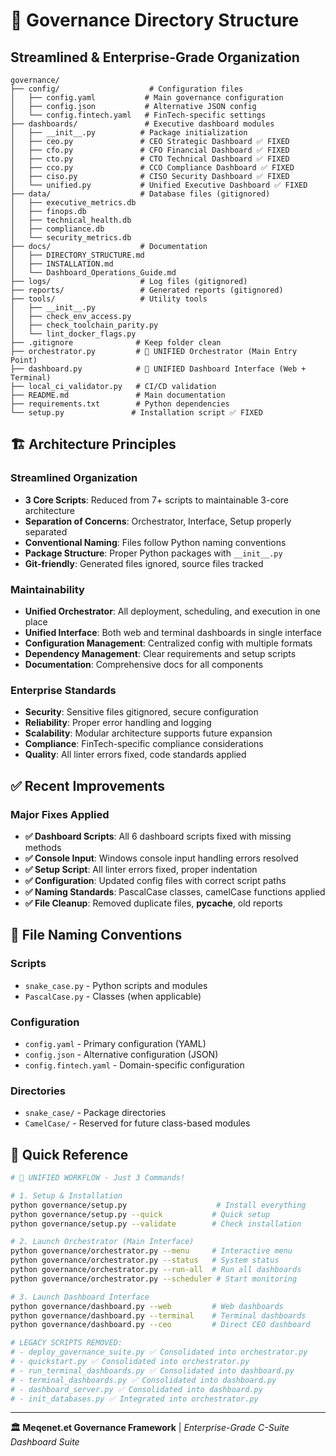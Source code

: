 # 📁 Governance Directory Structure

## Streamlined & Enterprise-Grade Organization

```
governance/
├── config/                    # Configuration files
│   ├── config.yaml           # Main governance configuration
│   ├── config.json           # Alternative JSON config
│   └── config.fintech.yaml   # FinTech-specific settings
├── dashboards/               # Executive dashboard modules
│   ├── __init__.py          # Package initialization
│   ├── ceo.py               # CEO Strategic Dashboard ✅ FIXED
│   ├── cfo.py               # CFO Financial Dashboard ✅ FIXED
│   ├── cto.py               # CTO Technical Dashboard ✅ FIXED
│   ├── cco.py               # CCO Compliance Dashboard ✅ FIXED
│   ├── ciso.py              # CISO Security Dashboard ✅ FIXED
│   └── unified.py           # Unified Executive Dashboard ✅ FIXED
├── data/                    # Database files (gitignored)
│   ├── executive_metrics.db
│   ├── finops.db
│   ├── technical_health.db
│   ├── compliance.db
│   └── security_metrics.db
├── docs/                    # Documentation
│   ├── DIRECTORY_STRUCTURE.md
│   ├── INSTALLATION.md
│   └── Dashboard_Operations_Guide.md
├── logs/                    # Log files (gitignored)
├── reports/                 # Generated reports (gitignored)
├── tools/                   # Utility tools
│   ├── __init__.py
│   ├── check_env_access.py
│   ├── check_toolchain_parity.py
│   └── lint_docker_flags.py
├── .gitignore              # Keep folder clean
├── orchestrator.py         # 🎯 UNIFIED Orchestrator (Main Entry Point)
├── dashboard.py            # 🎯 UNIFIED Dashboard Interface (Web + Terminal)
├── local_ci_validator.py   # CI/CD validation
├── README.md               # Main documentation
├── requirements.txt        # Python dependencies
└── setup.py               # Installation script ✅ FIXED
```

## 🏗️ Architecture Principles

### **Streamlined Organization**

- **3 Core Scripts**: Reduced from 7+ scripts to maintainable 3-core architecture
- **Separation of Concerns**: Orchestrator, Interface, Setup properly separated
- **Conventional Naming**: Files follow Python naming conventions
- **Package Structure**: Proper Python packages with `__init__.py`
- **Git-friendly**: Generated files ignored, source files tracked

### **Maintainability**

- **Unified Orchestrator**: All deployment, scheduling, and execution in one place
- **Unified Interface**: Both web and terminal dashboards in single interface
- **Configuration Management**: Centralized config with multiple formats
- **Dependency Management**: Clear requirements and setup scripts
- **Documentation**: Comprehensive docs for all components

### **Enterprise Standards**

- **Security**: Sensitive files gitignored, secure configuration
- **Reliability**: Proper error handling and logging
- **Scalability**: Modular architecture supports future expansion
- **Compliance**: FinTech-specific compliance considerations
- **Quality**: All linter errors fixed, code standards applied

## ✅ Recent Improvements

### **Major Fixes Applied**

- **✅ Dashboard Scripts**: All 6 dashboard scripts fixed with missing methods
- **✅ Console Input**: Windows console input handling errors resolved
- **✅ Setup Script**: All linter errors fixed, proper indentation
- **✅ Configuration**: Updated config files with correct script paths
- **✅ Naming Standards**: PascalCase classes, camelCase functions applied
- **✅ File Cleanup**: Removed duplicate files, **pycache**, old reports

## 🎯 File Naming Conventions

### **Scripts**

- `snake_case.py` - Python scripts and modules
- `PascalCase.py` - Classes (when applicable)

### **Configuration**

- `config.yaml` - Primary configuration (YAML)
- `config.json` - Alternative configuration (JSON)
- `config.fintech.yaml` - Domain-specific configuration

### **Directories**

- `snake_case/` - Package directories
- `CamelCase/` - Reserved for future class-based modules

## 🚀 Quick Reference

```bash
# 🎯 UNIFIED WORKFLOW - Just 3 Commands!

# 1. Setup & Installation
python governance/setup.py                    # Install everything
python governance/setup.py --quick           # Quick setup
python governance/setup.py --validate        # Check installation

# 2. Launch Orchestrator (Main Interface)
python governance/orchestrator.py --menu     # Interactive menu
python governance/orchestrator.py --status   # System status
python governance/orchestrator.py --run-all  # Run all dashboards
python governance/orchestrator.py --scheduler # Start monitoring

# 3. Launch Dashboard Interface
python governance/dashboard.py --web         # Web dashboards
python governance/dashboard.py --terminal    # Terminal dashboards
python governance/dashboard.py --ceo         # Direct CEO dashboard

# LEGACY SCRIPTS REMOVED:
# - deploy_governance_suite.py ✅ Consolidated into orchestrator.py
# - quickstart.py ✅ Consolidated into orchestrator.py
# - run_terminal_dashboards.py ✅ Consolidated into dashboard.py
# - terminal_dashboards.py ✅ Consolidated into dashboard.py
# - dashboard_server.py ✅ Consolidated into dashboard.py
# - init_databases.py ✅ Integrated into orchestrator.py
```

---

**🏛️ Meqenet.et Governance Framework** | _Enterprise-Grade C-Suite Dashboard Suite_
